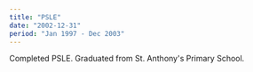 ```yaml
---
title: "PSLE"
date: "2002-12-31"
period: "Jan 1997 - Dec 2003"
---
```


Completed PSLE. Graduated from St. Anthony's Primary School.